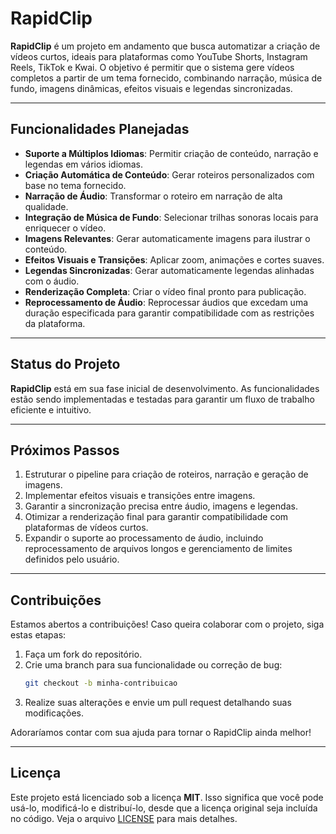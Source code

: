 # **RapidClip**

**RapidClip** é um projeto em andamento que busca automatizar a criação de vídeos curtos, ideais para plataformas como YouTube Shorts, Instagram Reels, TikTok e Kwai. O objetivo é permitir que o sistema gere vídeos completos a partir de um tema fornecido, combinando narração, música de fundo, imagens dinâmicas, efeitos visuais e legendas sincronizadas.

---

## **Funcionalidades Planejadas**

- **Suporte a Múltiplos Idiomas**: Permitir criação de conteúdo, narração e legendas em vários idiomas.
- **Criação Automática de Conteúdo**: Gerar roteiros personalizados com base no tema fornecido.
- **Narração de Áudio**: Transformar o roteiro em narração de alta qualidade.
- **Integração de Música de Fundo**: Selecionar trilhas sonoras locais para enriquecer o vídeo.
- **Imagens Relevantes**: Gerar automaticamente imagens para ilustrar o conteúdo.
- **Efeitos Visuais e Transições**: Aplicar zoom, animações e cortes suaves.
- **Legendas Sincronizadas**: Gerar automaticamente legendas alinhadas com o áudio.
- **Renderização Completa**: Criar o vídeo final pronto para publicação.
- **Reprocessamento de Áudio**: Reprocessar áudios que excedam uma duração especificada para garantir compatibilidade com as restrições da plataforma.

---

## **Status do Projeto**

**RapidClip** está em sua fase inicial de desenvolvimento. As funcionalidades estão sendo implementadas e testadas para garantir um fluxo de trabalho eficiente e intuitivo.

---

## **Próximos Passos**

1. Estruturar o pipeline para criação de roteiros, narração e geração de imagens.
2. Implementar efeitos visuais e transições entre imagens.
3. Garantir a sincronização precisa entre áudio, imagens e legendas.
4. Otimizar a renderização final para garantir compatibilidade com plataformas de vídeos curtos.
5. Expandir o suporte ao processamento de áudio, incluindo reprocessamento de arquivos longos e gerenciamento de limites definidos pelo usuário.

---

## **Contribuições**

Estamos abertos a contribuições! Caso queira colaborar com o projeto, siga estas etapas:

1. Faça um fork do repositório.
2. Crie uma branch para sua funcionalidade ou correção de bug:
   ```bash
   git checkout -b minha-contribuicao
   ```
3. Realize suas alterações e envie um pull request detalhando suas modificações.

Adoraríamos contar com sua ajuda para tornar o RapidClip ainda melhor!

---

## **Licença**

Este projeto está licenciado sob a licença **MIT**. Isso significa que você pode usá-lo, modificá-lo e distribuí-lo, desde que a licença original seja incluída no código. Veja o arquivo [LICENSE](LICENSE) para mais detalhes.
